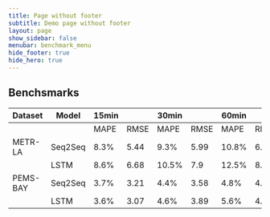```yaml
---
title: Page without footer
subtitle: Demo page without footer
layout: page
show_sidebar: false
menubar: benchmark_menu
hide_footer: true
hide_hero: true
---
```


## Benchsmarks


| Dataset  | Model   | 15min |      | 30min |      | 60min |      |
|----------|---------|-------|------|-------|------|-------|------|
|          |         | MAPE  | RMSE | MAPE  | RMSE | MAPE  | RMSE |
| METR-LA  | Seq2Seq | 8.3%  | 5.44 | 9.3%  | 5.99 | 10.8% | 6.76 |
|          | LSTM    | 8.6%  | 6.68 | 10.5% | 7.9  | 12.5% | 8.71 |
| PEMS-BAY | Seq2Seq | 3.7%  | 3.21 | 4.4%  | 3.58 | 4.8%  | 4.00 |
|          | LSTM    | 3.6%  | 3.07 | 4.6%  | 3.89 | 5.6%  | 4.55 |
